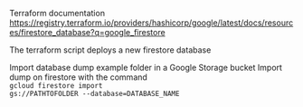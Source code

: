 Terraform documentation https://registry.terraform.io/providers/hashicorp/google/latest/docs/resources/firestore_database?q=google_firestore

The terraform script deploys a new firestore database

Import database dump example folder in a Google Storage bucket
Import dump on firestore with the command<br>
<code>gcloud firestore import gs://PATHTOFOLDER --database=DATABASE_NAME</code>




